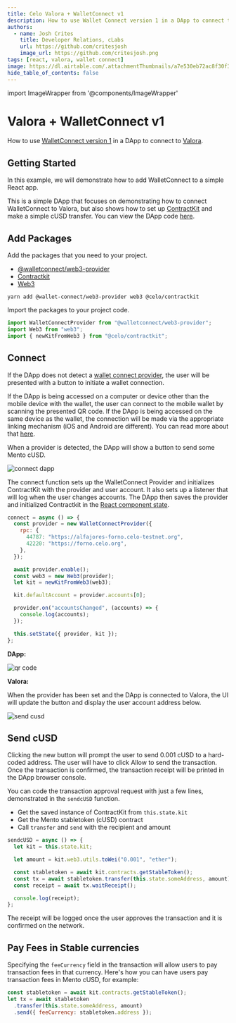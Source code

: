 ```yaml
---
title: Celo Valora + WalletConnect v1
description: How to use Wallet Connect version 1 in a DApp to connect to Valora.
authors:
  - name: Josh Crites
    title: Developer Relations, cLabs
    url: https://github.com/critesjosh
    image_url: https://github.com/critesjosh.png
tags: [react, valora, wallet connect]
image: https://dl.airtable.com/.attachmentThumbnails/a7e530eb72ac8f30f37c0a3447ef0e7d/72e944da
hide_table_of_contents: false
---
```


import ImageWrapper from '@components/ImageWrapper'

# Valora + WalletConnect v1

How to use [WalletConnect version 1](https://docs.walletconnect.com/1.0/) in a DApp to connect to [Valora](https://valoraapp.com/).

<!--truncate-->

## Getting Started

In this example, we will demonstrate how to add WalletConnect to a simple React app.

This is a simple DApp that focuses on demonstrating how to connect WalletConnect to Valora, but also shows how to set up [ContractKit](/developer-guide/contractkit) and make a simple cUSD transfer. You can view the DApp code [here](https://github.com/critesjosh/valora-wallet-connect-v1).

## Add Packages

Add the packages that you need to your project.

- [@walletconnect/web3-provider](https://www.npmjs.com/package/@walletconnect/web3-provider)
- [Contractkit](https://www.npmjs.com/package/@celo/contractkit)
- [Web3](https://www.npmjs.com/package/web3)

```shell
yarn add @wallet-connect/web3-provider web3 @celo/contractkit
```

Import the packages to your project code.

```js
import WalletConnectProvider from "@walletconnect/web3-provider";
import Web3 from "web3";
import { newKitFromWeb3 } from "@celo/contractkit";
```

## Connect

If the DApp does not detect a [wallet connect provider](https://docs.walletconnect.com/1.0/quick-start/dapps/web3-provider), the user will be presented with a button to initiate a wallet connection.

If the DApp is being accessed on a computer or device other than the mobile device with the wallet, the user can connect to the mobile wallet by scanning the presented QR code. If the DApp is being accessed on the same device as the wallet, the connection will be made via the appropriate linking mechanism (iOS and Android are different). You can read more about that [here](https://docs.walletconnect.com/1.0/mobile-linking#wallet-support).

When a provider is detected, the DApp will show a button to send some Mento cUSD.

![connect dapp](/img/doc-images/valora-wc-v1/connect-dapp.png)

The connect function sets up the WalletConnect Provider and initializes ContractKit with the provider and user account. It also sets up a listener that will log when the user changes accounts. The DApp then saves the provider and initialized Contractkit in the [React component state](https://reactjs.org/docs/faq-state.html).

```js
connect = async () => {
  const provider = new WalletConnectProvider({
    rpc: {
      44787: "https://alfajores-forno.celo-testnet.org",
      42220: "https://forno.celo.org",
    },
  });

  await provider.enable();
  const web3 = new Web3(provider);
  let kit = newKitFromWeb3(web3);

  kit.defaultAccount = provider.accounts[0];

  provider.on("accountsChanged", (accounts) => {
    console.log(accounts);
  });

  this.setState({ provider, kit });
};
```

**DApp:**

![qr code](/img/doc-images/valora-wc-v1/qr-code.png)

**Valora:**

<ImageWrapper path="/img/doc-images/valora-wc-v1/connect-valora.jpg" alt="connect valora" width="200" />

When the provider has been set and the DApp is connected to Valora, the UI will update the button and display the user account address below.

![send cusd](/img/doc-images/valora-wc-v1/send-cusd.png)

## Send cUSD

Clicking the new button will prompt the user to send 0.001 cUSD to a hard-coded address. The user will have to click Allow to send the transaction. Once the transaction is confirmed, the transaction receipt will be printed in the DApp browser console.

You can code the transaction approval request with just a few lines, demonstrated in the `sendcUSD` function.

- Get the saved instance of ContractKit from `this.state.kit`
- Get the Mento stabletoken (cUSD) contract
- Call `transfer` and `send` with the recipient and amount

```js
sendcUSD = async () => {
  let kit = this.state.kit;

  let amount = kit.web3.utils.toWei("0.001", "ether");

  const stabletoken = await kit.contracts.getStableToken();
  const tx = await stabletoken.transfer(this.state.someAddress, amount).send();
  const receipt = await tx.waitReceipt();

  console.log(receipt);
};
```

<ImageWrapper path="/img/doc-images/valora-wc-v1/valora-send.jpg" alt="approve valora" width="200" />

The receipt will be logged once the user approves the transaction and it is confirmed on the network.

## Pay Fees in Stable currencies

Specifying the `feeCurrency` field in the transaction will allow users to pay transaction fees in that currency. Here's how you can have users pay transaction fees in Mento cUSD, for example:

```js
const stabletoken = await kit.contracts.getStableToken();
let tx = await stabletoken
  .transfer(this.state.someAddress, amount)
  .send({ feeCurrency: stabletoken.address });
```
